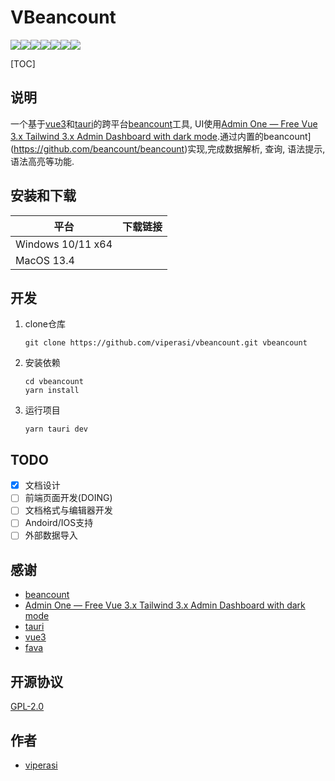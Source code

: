 # VBeancount

![](https://img.shields.io/badge/platform-win--64%20%7C%20osx--64-lightgrey)![](https://img.shields.io/badge/license-GPL2.0-blue)![](https://img.shields.io/badge/node-%3E%3D%2016.13.0-brightgreen)![](https://img.shields.io/badge/tauri-%5E1.3-blue)![](https://img.shields.io/badge/vuejs-%5E3.0.0-blue)![](https://img.shields.io/badge/pinia-%5E2.0.13-blue)![](https://img.shields.io/badge/vite-%5E3.0.9-blue)

[TOC]

## 说明

一个基于[vue3](https://vuejs.org/)和[tauri](https://tauri.app/)的跨平台[beancount](https://github.com/beancount/beancount)工具, UI使用[Admin One &mdash; Free Vue 3.x Tailwind 3.x Admin Dashboard with dark mode](https://justboil.me/tailwind-admin-templates/free-vue-dashboard/).通过内置的beancount](https://github.com/beancount/beancount)实现,完成数据解析, 查询, 语法提示, 语法高亮等功能.

## 安装和下载

| 平台              | 下载链接 |
| ----------------- | -------- |
| Windows 10/11 x64 |          |
| MacOS 13.4        |          |

## 开发

1. clone仓库

   ```
   git clone https://github.com/viperasi/vbeancount.git vbeancount
   ```

2. 安装依赖

   ```
   cd vbeancount
   yarn install
   ```

3. 运行项目

   ```
   yarn tauri dev
   ```

## TODO

- [x] 文档设计
- [ ] 前端页面开发(DOING)
- [ ] 文档格式与编辑器开发
- [ ] Andoird/IOS支持
- [ ] 外部数据导入

## 感谢

* [beancount](https://beancount.github.io/)
* [Admin One &mdash; Free Vue 3.x Tailwind 3.x Admin Dashboard with dark mode](https://justboil.me/tailwind-admin-templates/free-vue-dashboard/)
* [tauri](https://tauri.app/)
* [vue3](https://vuejs.org/)
* [fava](https://beancount.github.io/fava/)

## 开源协议

[GPL-2.0](./LICENSE)

## 作者

* [viperasi](http://xu81.com)

